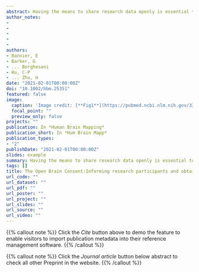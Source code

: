 ```yaml
---
abstract: Having the means to share research data openly is essential to modern science. For human research, a key aspect in this endeavor is obtaining consent from participants, not just to take part in a study, which is a basic ethical principle, but also to share their data with the scientific community. To ensure that the participants' privacy is respected, national and/or supranational regulations and laws are in place. It is, however, not always clear to researchers what the implications of those are, nor how to comply with them. The Open Brain Consent (https://open-brain-consent.readthedocs.io) is an international initiative that aims to provide researchers in the brain imaging community with information about data sharing options and tools. We present here a short history of this project and its latest developments, and share pointers to consent forms, including a template consent form that is compliant with the EU general data protection regulation. We also share pointers to an associated data user agreement that is not only useful in the EU context, but also for any researchers dealing with personal (clinical) data elsewhere.
author_notes:
- 
- 
- 
- 
- 
authors:
- Bannier, E
- Barker, G 
- ... Borghesani
- Hu, C-P 
- ... Zhu, H
date: "2021-02-01T00:00:00Z"
doi: "10.1002/hbm.25351"
featured: false
image:
  caption: 'Image credit: [**Fig1**](https://pubmed.ncbi.nlm.nih.gov/33522661/)'
  focal_point: ""
  preview_only: false
projects: ""
publication: In *Human Brain Mapping*
publication_short: In *Hum Brain Mapp*
publication_types: 
- "2"
publishDate: "2021-02-01T00:00:00Z"
slides: example
summary: Having the means to share research data openly is essential to modern science. For human research, a key aspect in this endeavor is obtaining consent from participants, not just to take part in a study, which is a basic ethical principle, but also to share their data with the scientific community.
tags: []
title: The Open Brain Consent:Informing research participants and obtaining consent to share brain imaging data
url_code: ""
url_dataset: ""
url_pdf: ""
url_poster: ""
url_project: ""
url_slides: ""
url_source: ""
url_video: ""
---
```


{{% callout note %}}
Click the _Cite_ button above to demo the feature to enable visitors to import publication metadata into their reference management software.
{{% /callout %}}

{{% callout note %}}
Click the _Journal article_ button below abstract to check all other Preprint in the website.
{{% /callout %}}
